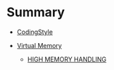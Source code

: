 # Summary

* [CodingStyle](CodingStyle.md)

* [Virtual Memory](vm/README.md)

    * [HIGH MEMORY HANDLING](vm/highmem.md)
